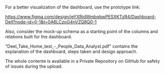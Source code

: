 For a better visualization of the dashboard, use the prototype link:

https://www.figma.com/design/jeYXRidWmbqbwPESXKTzR4/Dashboard-Dell?node-id=0-1&t=0A6LCzoG4nVZQ8Q0-1

Also, consider the mock-up schema as a starting point of the columns and relations built for the dashboard.

"Deel_Take_Home_test_-_People_Data_Analyst.pdf" contains the explanation of the dashboard, steps taken and design approach.

The whole contente is available in a Private Repository on GitHub for safety of issues during the upload.
